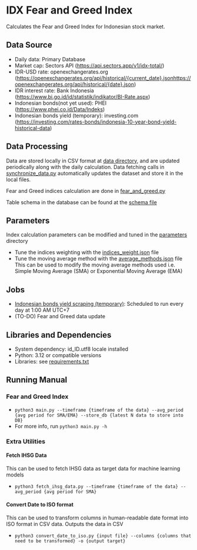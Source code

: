 # IDX Fear and Greed Index
Calculates the Fear and Greed Index for Indonesian stock market.

## Data Source
* Daily data: Primary Database
* Market cap: Sectors API (https://api.sectors.app/v1/idx-total/)
* IDR-USD rate: openexchangerates.org (https://openexchangerates.org/api/historical/{current_date}.jsonhttps://openexchangerates.org/api/historical/{date}.json)
* IDR interest rate: Bank Indonesia (https://www.bi.go.id/id/statistik/indikator/BI-Rate.aspx)
* Indonesian bonds(not yet used): PHEI (https://www.phei.co.id/Data/Indeks)
* Indonesian bonds yield (temporary): investing.com (https://investing.com/rates-bonds/indonesia-10-year-bond-yield-historical-data)

## Data Processing
Data are stored locally in CSV format at [data directory](./data), and are updated periodically along with the daily calculation.
Data fetching calls in [synchronize_data.py](./synchronize_data.py) automatically updates the dataset and store it in the local files.

Fear and Greed indices calculation are done in [fear_and_greed.py](./fear_and_greed.py)

Table schema in the database can be found at the [schema file](./schema.sql)

## Parameters
Index calculation parameters can be modified and tuned in the [parameters](./parameters) directory
* Tune the indices weighting with the [indices_weight.json](./parameters/indices_weight.json) file
* Tune the moving average method with the [average_methods.json](./parameters/average_methods.json) file \
  This can be used to modify the moving average methods used i.e. Simple Moving Average (SMA) or Exponential Moving Average (EMA)

## Jobs
* [Indonesian bonds yield scraping (temporary)](./.github/workflows/scrape-bonds-data.yaml):
Scheduled to run every day at 1:00 AM UTC+7
* (TO-DO) Fear and Greed data update

## Libraries and Dependencies
* System dependency: id_ID.utf8 locale installed
* Python: 3.12 or compatible versions
* Libraries: see [requirements.txt](./requirements.txt)

## Running Manual
### Fear and Greed Index
* `python3 main.py --timeframe {timeframe of the data} --avg_period {avg period for SMA/EMA}
    --store_db {latest N data to store into DB}`
* For more info, run `python3 main.py -h`

### Extra Utilities
#### Fetch IHSG Data
This can be used to fetch IHSG data as target data for machine learning models
* `python3 fetch_ihsg_data.py --timeframe {timeframe of the data} --avg_period {avg period for SMA}`

#### Convert Date to ISO format
This can be used to transform columns in human-readable date format into ISO format in CSV data. Outputs the data in CSV
* `python3 convert_date_to_iso.py {input file} --columns {columns that need to be transformed} -o {output target}`
